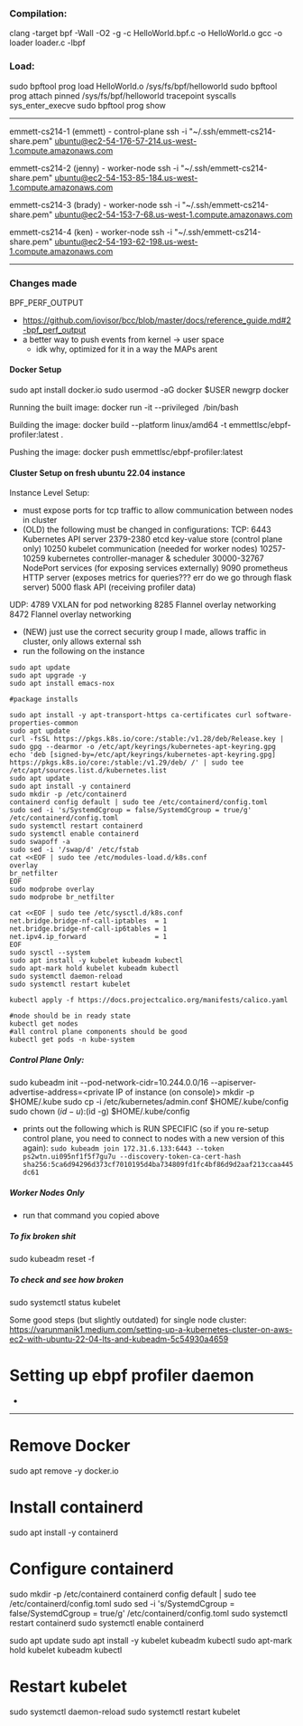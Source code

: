 ### Compilation:
 clang -target bpf -Wall -O2 -g -c HelloWorld.bpf.c -o HelloWorld.o
 gcc -o loader loader.c -lbpf

### Load:
sudo bpftool prog load HelloWorld.o /sys/fs/bpf/helloworld
sudo bpftool prog attach pinned /sys/fs/bpf/helloworld tracepoint syscalls sys_enter_execve
sudo bpftool prog show

---

emmett-cs214-1 (emmett) - control-plane
ssh -i "~/.ssh/emmett-cs214-share.pem" ubuntu@ec2-54-176-57-214.us-west-1.compute.amazonaws.com

emmett-cs214-2 (jenny) - worker-node
ssh -i "~/.ssh/emmett-cs214-share.pem" ubuntu@ec2-54-153-85-184.us-west-1.compute.amazonaws.com

emmett-cs214-3 (brady) - worker-node
ssh -i "~/.ssh/emmett-cs214-share.pem" ubuntu@ec2-54-153-7-68.us-west-1.compute.amazonaws.com

emmett-cs214-4 (ken) - worker-node
ssh -i "~/.ssh/emmett-cs214-share.pem" ubuntu@ec2-54-193-62-198.us-west-1.compute.amazonaws.com

--- 
### Changes made
BPF_PERF_OUTPUT
- https://github.com/iovisor/bcc/blob/master/docs/reference_guide.md#2-bpf_perf_output
- a better way to push events from kernel -> user space
    - idk why, optimized for it in a way the MAPs arent


#### Docker Setup
sudo apt install docker.io
sudo usermod -aG docker $USER
newgrp docker

Running the built image: 
docker run -it --privileged <img id> /bin/bash

Building the image: 
docker build --platform linux/amd64 -t emmettlsc/ebpf-profiler:latest .

Pushing the image:
docker push emmettlsc/ebpf-profiler:latest


#### Cluster Setup on fresh ubuntu 22.04 instance

Instance Level Setup:
- must expose ports for tcp traffic to allow communication between nodes in cluster
- (OLD) the following must be changed in configurations:
TCP:
6443            Kubernetes API server
2379-2380       etcd key-value store (control plane only)
10250           kubelet communication (needed for worker nodes)
10257-10259     kubernetes controller-manager & scheduler
30000-32767     NodePort services (for exposing services externally)
9090            prometheus HTTP server (exposes metrics for queries??? err do we go through flask server)
5000            flask API (receiving profiler data)

UDP:
4789            VXLAN for pod networking
8285            Flannel overlay networking
8472            Flannel overlay networking
- (NEW) just use the correct security group I made, allows traffic in cluster, only allows external ssh
- run the following on the instance
```
sudo apt update
sudo apt upgrade -y
sudo apt install emacs-nox

#package installs

sudo apt install -y apt-transport-https ca-certificates curl software-properties-common
sudo apt update
curl -fsSL https://pkgs.k8s.io/core:/stable:/v1.28/deb/Release.key | sudo gpg --dearmor -o /etc/apt/keyrings/kubernetes-apt-keyring.gpg
echo 'deb [signed-by=/etc/apt/keyrings/kubernetes-apt-keyring.gpg] https://pkgs.k8s.io/core:/stable:/v1.29/deb/ /' | sudo tee /etc/apt/sources.list.d/kubernetes.list
sudo apt update
sudo apt install -y containerd
sudo mkdir -p /etc/containerd
containerd config default | sudo tee /etc/containerd/config.toml
sudo sed -i 's/SystemdCgroup = false/SystemdCgroup = true/g' /etc/containerd/config.toml
sudo systemctl restart containerd
sudo systemctl enable containerd
sudo swapoff -a
sudo sed -i '/swap/d' /etc/fstab
cat <<EOF | sudo tee /etc/modules-load.d/k8s.conf
overlay
br_netfilter
EOF
sudo modprobe overlay
sudo modprobe br_netfilter

cat <<EOF | sudo tee /etc/sysctl.d/k8s.conf
net.bridge.bridge-nf-call-iptables  = 1
net.bridge.bridge-nf-call-ip6tables = 1
net.ipv4.ip_forward                 = 1
EOF
sudo sysctl --system
sudo apt install -y kubelet kubeadm kubectl
sudo apt-mark hold kubelet kubeadm kubectl
sudo systemctl daemon-reload
sudo systemctl restart kubelet

kubectl apply -f https://docs.projectcalico.org/manifests/calico.yaml

#node should be in ready state
kubectl get nodes
#all control plane components should be good
kubectl get pods -n kube-system
```


##### Control Plane Only:
sudo kubeadm init --pod-network-cidr=10.244.0.0/16 --apiserver-advertise-address=<private IP of instance (on console)>
mkdir -p $HOME/.kube
sudo cp -i /etc/kubernetes/admin.conf $HOME/.kube/config
sudo chown $(id -u):$(id -g) $HOME/.kube/config

- prints out the following which is RUN SPECIFIC (so if you re-setup control plane, you need to connect to nodes with a new version of this again): `sudo kubeadm join 172.31.6.133:6443 --token ps2wtn.ui095nf1f5f7gu7u --discovery-token-ca-cert-hash sha256:5ca6d94296d373cf7010195d4ba734809fd1fc4bf86d9d2aaf213ccaa445dc61`

##### Worker Nodes Only
- run that command you copied above

##### To fix broken shit
sudo kubeadm reset -f

##### To check and see how broken
sudo systemctl status kubelet


Some good steps (but slightly outdated) for single node cluster: https://varunmanik1.medium.com/setting-up-a-kubernetes-cluster-on-aws-ec2-with-ubuntu-22-04-lts-and-kubeadm-5c54930a4659



# Setting up ebpf profiler daemon
- 



---

# Remove Docker
sudo apt remove -y docker.io

# Install containerd
sudo apt install -y containerd

# Configure containerd
sudo mkdir -p /etc/containerd
containerd config default | sudo tee /etc/containerd/config.toml
sudo sed -i 's/SystemdCgroup = false/SystemdCgroup = true/g' /etc/containerd/config.toml
sudo systemctl restart containerd
sudo systemctl enable containerd    





sudo apt update
sudo apt install -y kubelet kubeadm kubectl
sudo apt-mark hold kubelet kubeadm kubectl

# Restart kubelet
sudo systemctl daemon-reload
sudo systemctl restart kubelet